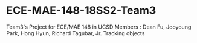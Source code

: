 # ECE-MAE-148-18SS2-Team3
Team3's Project for ECE/MAE 148 in UCSD
Members : Dean Fu, Jooyoung Park, Hong Hyun, Richard Tagubar, Jr.
Tracking objects

